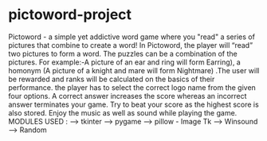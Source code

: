 # pictoword-project
Pictoword - a simple yet addictive word game where you "read" a series of pictures that combine to create a word! In Pictoword, the player will “read” two pictures to form a word. The puzzles can be a combination of the pictures. For example:-A picture of an ear and ring will form Earring), a homonym (A picture of a knight and mare will form Nightmare) .The user will be rewarded and ranks will be calculated on the basics of their performance.
the player has to select the correct logo name from the given four options. A correct answer increases the score whereas an incorrect answer terminates your game. Try to beat your score as the highest score is also stored. Enjoy the music as well as sound while playing the game.
MODULES USED :
--> tkinter 
--> pygame
--> pillow - Image Tk 
--> Winsound
--> Random
